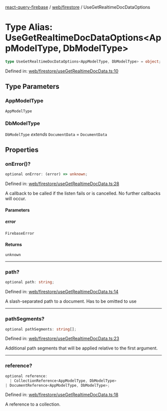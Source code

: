 [react-query-firebase](../../../modules.md) / [web/firestore](../index.md) / UseGetRealtimeDocDataOptions

# Type Alias: UseGetRealtimeDocDataOptions\<AppModelType, DbModelType\>

```ts
type UseGetRealtimeDocDataOptions<AppModelType, DbModelType> = object;
```

Defined in: [web/firestore/useGetRealtimeDocData.ts:10](https://github.com/vpishuk/react-query-firebase/blob/43c0734068a570cd646254bb366ccd8007f7dfed/web/firestore/useGetRealtimeDocData.ts#L10)

## Type Parameters

### AppModelType

`AppModelType`

### DbModelType

`DbModelType` *extends* `DocumentData` = `DocumentData`

## Properties

### onError()?

```ts
optional onError: (error) => unknown;
```

Defined in: [web/firestore/useGetRealtimeDocData.ts:28](https://github.com/vpishuk/react-query-firebase/blob/43c0734068a570cd646254bb366ccd8007f7dfed/web/firestore/useGetRealtimeDocData.ts#L28)

A callback to be called if the listen fails or is
cancelled. No further callbacks will occur.

#### Parameters

##### error

`FirebaseError`

#### Returns

`unknown`

***

### path?

```ts
optional path: string;
```

Defined in: [web/firestore/useGetRealtimeDocData.ts:14](https://github.com/vpishuk/react-query-firebase/blob/43c0734068a570cd646254bb366ccd8007f7dfed/web/firestore/useGetRealtimeDocData.ts#L14)

A slash-separated path to a document. Has to be omitted to use

***

### pathSegments?

```ts
optional pathSegments: string[];
```

Defined in: [web/firestore/useGetRealtimeDocData.ts:23](https://github.com/vpishuk/react-query-firebase/blob/43c0734068a570cd646254bb366ccd8007f7dfed/web/firestore/useGetRealtimeDocData.ts#L23)

Additional path segments that will be applied relative
to the first argument.

***

### reference?

```ts
optional reference: 
  | CollectionReference<AppModelType, DbModelType>
| DocumentReference<AppModelType, DbModelType>;
```

Defined in: [web/firestore/useGetRealtimeDocData.ts:18](https://github.com/vpishuk/react-query-firebase/blob/43c0734068a570cd646254bb366ccd8007f7dfed/web/firestore/useGetRealtimeDocData.ts#L18)

A reference to a collection.
